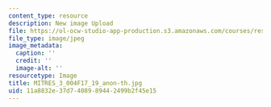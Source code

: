 ```yaml
---
content_type: resource
description: New image Upload
file: https://ol-ocw-studio-app-production.s3.amazonaws.com/courses/res-3-004-visualizing-materials-science-fall-2017/11a8832e37d7408989442499b2f45e15_MITRES_3_004F17_19_anon-th.jpg
file_type: image/jpeg
image_metadata:
  caption: ''
  credit: ''
  image-alt: ''
resourcetype: Image
title: MITRES_3_004F17_19_anon-th.jpg
uid: 11a8832e-37d7-4089-8944-2499b2f45e15
---
```

